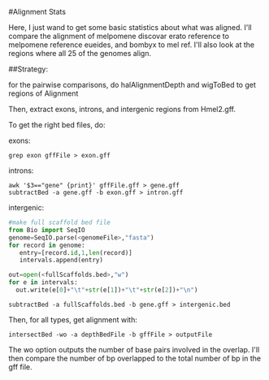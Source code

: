 #Alignment Stats  

Here, I just wand to get some basic statistics about what was aligned. I'll compare the alignment of melpomene discovar erato reference to melpomene reference eueides, and bombyx to mel ref. I'll also look at the regions where all 25 of the genomes align.

##Strategy:

for the pairwise comparisons, do halAlignmentDepth and wigToBed to get regions of Alignment

Then, extract exons, introns, and intergenic regions from Hmel2.gff.

To get the right bed files, do:

exons:
```shell
grep exon gffFile > exon.gff
```

introns:
```shell
awk '$3=="gene" {print}' gffFile.gff > gene.gff
subtractBed -a gene.gff -b exon.gff > intron.gff
```

intergenic:
```python
#make full scaffold bed file
from Bio import SeqIO
genome=SeqIO.parse(<genomeFile>,"fasta")
for record in genome:
   entry=[record.id,1,len(record)]
   intervals.append(entry)

out=open(<fullScaffolds.bed>,"w")
for e in intervals:
  out.write(e[0]+"\t"+str(e[1])+"\t"+str(e[2])+"\n")

```
```shell
subtractBed -a fullScaffolds.bed -b gene.gff > intergenic.bed
```

Then, for all types, get alignment with:

```shell
intersectBed -wo -a depthBedFile -b gffFile > outputFile
```
The wo option outputs the number of base pairs involved in the overlap. I'll then compare the number of bp overlapped to the total number of bp in the gff file.
